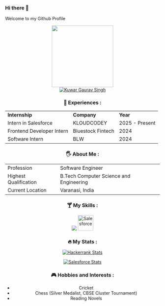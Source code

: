### Hi there 👋
Welcome to my Github Profile

<div align="center">
  <div id="header" align="center">
    <img src="https://media.giphy.com/media/RbDKaczqWovIugyJmW/giphy.gif" width="200"/>
  </div>

  <div id="badges" align="center">
    <a href="https://linkedin.com/in/kuwar-gaurav-singh-b54b54228/">
      <img src="https://img.shields.io/badge/LinkedIn-blue?style=for-the-badge&logo=linkedin&logoColor=white" alt="Kuwar Gaurav Singh"/>
    </a>
  </div>

  ### 🎨 Experiences :
  <table>
    <tr>
      <td><strong>Internship</strong></td>
      <td><strong>Company</strong></td>
      <td><strong>Year</strong></td>
    </tr>
    <tr>
      <td>Intern in Salesforce</td>
      <td>KLOUDCODEY</td>
      <td>2025 - Present</td>
    </tr>
    <tr>
      <td>Frontend Developer Intern</td>
      <td>Bluestock Fintech</td>
      <td>2024</td>
    </tr>
    <tr>
      <td>Software Intern</td>
      <td>BLW</td>
      <td>2024</td>
    </tr>
  </table>

  ### 🖐 About Me :
  <table>
    <tr>
      <td>Profession</td>
      <td>Software Engineer</td>
    </tr>
    <tr>
      <td>Highest Qualification</td>
      <td>B.Tech Computer Science and Engineering</td>
    </tr>
    <tr>
      <td>Current Location</td>
      <td>Varanasi, India</td>
    </tr>
  </table>

  ### 🍸 My Skills :
  <p align="center">
<img src="https://skillicons.dev/icons?i=python,django,flask,androidstudio,mysql,c,html,css,bootstrap,figma,visualstudio,github" />
<img src="https://cdn.simpleicons.org/salesforce/blue" alt="Salesforce" width="50" height="50" />

  </p>

  ### :fire: My Stats :
  
  [![Hackerrank Stats](https://img.shields.io/badge/HackerRank-Profile-green?style=for-the-badge&logo=hackerrank)](https://www.hackerrank.com/profile/singhkuwargaurav)
  
  [![Salesforce Stats](https://img.shields.io/badge/Salesforce-Profile-blue?style=for-the-badge&logo=salesforce)](https://trailblazer.me/id/singhkuwargaurav)

  ### 🎮 Hobbies and Interests :
  - Cricket
  - Chess (Silver Medalist, CBSE Cluster Tournament)
  - Reading Novels
</div>
